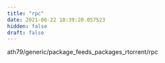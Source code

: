 ```yaml
---
title: "rpc"
date: 2021-06-22 10:39:20.057523
hidden: false
draft: false
---
```


ath79/generic/package_feeds_packages_rtorrent/rpc

